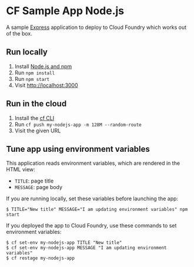 # CF Sample App Node.js 

A sample [Express](http://expressjs.com/) application to deploy to Cloud Foundry which works out of the box.

## Run locally

1. Install [Node.js and npm](https://nodejs.org/)
1. Run `npm install`
1. Run `npm start`
1. Visit [http://localhost:3000](http://localhost:3000)

## Run in the cloud

1. Install the [cf CLI](https://github.com/cloudfoundry/cli#downloads)
1. Run `cf push my-nodejs-app -m 128M --random-route`
1. Visit the given URL

## Tune app using environment variables

This application reads environment variables, which are rendered in the HTML view:
 - `TITLE`: page title
 - `MESSAGE`: page body

If you are running locally, set these variables before launching the app:
```shell
$ TITLE="New title" MESSAGE="I am updating environment variables" npm start
```

If you deployed the app to Cloud Foundry, use these commands to set environment variables:
```shell
$ cf set-env my-nodejs-app TITLE "New title"
$ cf set-env my-nodejs-app MESSAGE "I am updating environment variables"
$ cf restage my-nodejs-app
```

